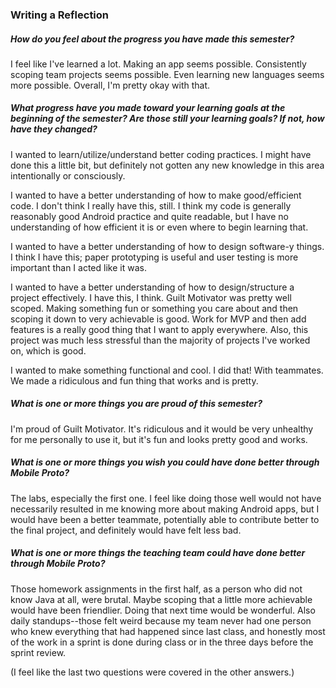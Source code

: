 ### Writing a Reflection

##### How do you feel about the progress you have made this semester?
I feel like I've learned a lot. Making an app seems possible. Consistently scoping team projects seems possible. Even learning new languages seems more possible. Overall, I'm pretty okay with that.

##### What progress have you made toward your learning goals at the beginning of the semester? Are those still your learning goals? If not, how have they changed?
I wanted to learn/utilize/understand better coding practices. I might have done this a little bit, but definitely not gotten any new knowledge in this area intentionally or consciously.

I wanted to have a better understanding of how to make good/efficient code. I don't think I really have this, still. I think my code is generally reasonably good Android practice and quite readable, but I have no understanding of how efficient it is or even where to begin learning that.

I wanted to have a better understanding of how to design software-y things. I think I have this; paper prototyping is useful and user testing is more important than I acted like it was.

I wanted to have a better understanding of how to design/structure a project effectively. I have this, I think. Guilt Motivator was pretty well scoped. Making something fun or something you care about and then scoping it down to very achievable is good. Work for MVP and then add features is a really good thing that I want to apply everywhere. Also, this project was much less stressful than the majority of projects I've worked on, which is good.

I wanted to make something functional and cool. I did that! With teammates. We made a ridiculous and fun thing that works and is pretty.

##### What is one or more things you are proud of this semester?
I'm proud of Guilt Motivator. It's ridiculous and it would be very unhealthy for me personally to use it, but it's fun and looks pretty good and works.

##### What is one or more things you wish you could have done better through Mobile Proto?
The labs, especially the first one. I feel like doing those well would not have necessarily resulted in me knowing more about making Android apps, but I would have been a better teammate, potentially able to contribute better to the final project, and definitely would have felt less bad.

##### What is one or more things the teaching team could have done better through Mobile Proto?
Those homework assignments in the first half, as a person who did not know Java at all, were brutal. Maybe scoping that a little more achievable would have been friendlier. Doing that next time would be wonderful. Also daily standups--those felt weird because my team never had one person who knew everything that had happened since last class, and honestly most of the work in a sprint is done during class or in the three days before the sprint review.

(I feel like the last two questions were covered in the other answers.)
